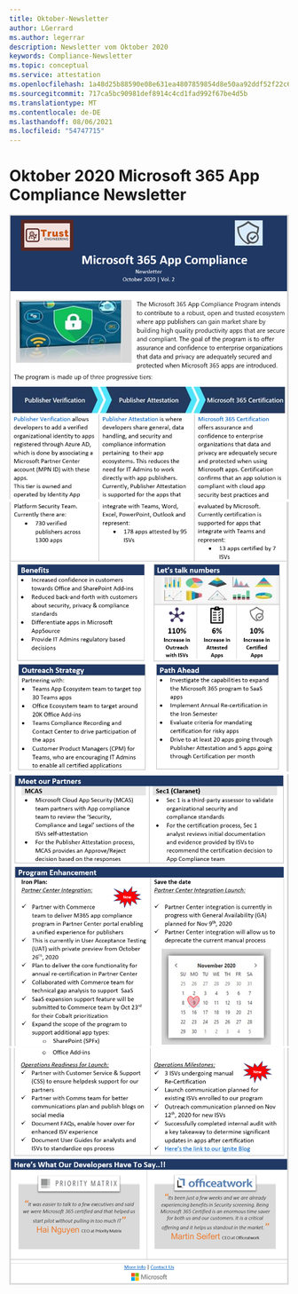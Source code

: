 ```yaml
---
title: Oktober-Newsletter
author: LGerrard
ms.author: legerrar
description: Newsletter vom Oktober 2020
keywords: Compliance-Newsletter
ms.topic: conceptual
ms.service: attestation
ms.openlocfilehash: 1a48d25b88590e08e631ea4807859854d8e50aa92ddf52f22c652facc5fcfd6b
ms.sourcegitcommit: 717ca5bc90981def8914c4cd1fad992f67be4d5b
ms.translationtype: MT
ms.contentlocale: de-DE
ms.lasthandoff: 08/06/2021
ms.locfileid: "54747715"
---
```

# <a name="october-2020-microsoft-365-app-compliance-newsletter"></a>Oktober 2020 Microsoft 365 App Compliance Newsletter

![Alt text ](../media/Oct_SS1_New.png)
 ![ Alt text Alt text ](../media/Oct_SS2.PNG)
 ![ Alt text ](../media/Oct_SS3.PNG)
 ![ Alt text](../media/Oct_SS4.PNG)

